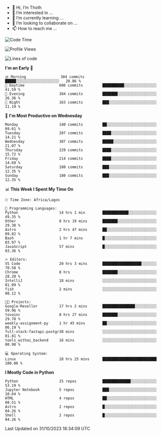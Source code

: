 <!---
thoth2357/thoth2357 is a ✨ special ✨ repository because its `README.md` (this file) appears on your GitHub profile.
You can click the Preview link to take a look at your changes.
--->

- 👋 Hi, I’m Thoth
- 👀 I’m interested in ...
- 🌱 I’m currently learning ...
- 💞️ I’m looking to collaborate on ...
- 📫 How to reach me ...




<!--START_SECTION:waka-->
![Code Time](http://img.shields.io/badge/Code%20Time-2%2C385%20hrs%2045%20mins-blue)

![Profile Views](http://img.shields.io/badge/Profile%20Views-0-blue)

![Lines of code](https://img.shields.io/badge/From%20Hello%20World%20I%27ve%20Written-30.2%20million%20lines%20of%20code-blue)

**I'm an Early 🐤** 

```text
🌞 Morning                304 commits         █████░░░░░░░░░░░░░░░░░░░░   20.86 % 
🌆 Daytime                606 commits         ██████████░░░░░░░░░░░░░░░   41.59 % 
🌃 Evening                384 commits         ███████░░░░░░░░░░░░░░░░░░   26.36 % 
🌙 Night                  163 commits         ███░░░░░░░░░░░░░░░░░░░░░░   11.19 % 
```
📅 **I'm Most Productive on Wednesday** 

```text
Monday                   140 commits         ██░░░░░░░░░░░░░░░░░░░░░░░   09.61 % 
Tuesday                  207 commits         ████░░░░░░░░░░░░░░░░░░░░░   14.21 % 
Wednesday                307 commits         █████░░░░░░░░░░░░░░░░░░░░   21.07 % 
Thursday                 229 commits         ████░░░░░░░░░░░░░░░░░░░░░   15.72 % 
Friday                   214 commits         ████░░░░░░░░░░░░░░░░░░░░░   14.69 % 
Saturday                 180 commits         ███░░░░░░░░░░░░░░░░░░░░░░   12.35 % 
Sunday                   180 commits         ███░░░░░░░░░░░░░░░░░░░░░░   12.35 % 
```


📊 **This Week I Spent My Time On** 

```text
🕑︎ Time Zone: Africa/Lagos

💬 Programming Languages: 
Python                   14 hrs 1 min        ████████████░░░░░░░░░░░░░   49.35 % 
Other                    8 hrs 19 mins       ███████░░░░░░░░░░░░░░░░░░   29.30 % 
Astro                    2 hrs 47 mins       ██░░░░░░░░░░░░░░░░░░░░░░░   09.82 % 
Bash                     1 hr 7 mins         █░░░░░░░░░░░░░░░░░░░░░░░░   03.97 % 
JavaScript               57 mins             █░░░░░░░░░░░░░░░░░░░░░░░░   03.36 % 

🔥 Editors: 
VS Code                  20 hrs 3 mins       ██████████████████░░░░░░░   70.58 % 
Chrome                   8 hrs               ███████░░░░░░░░░░░░░░░░░░   28.20 % 
IntelliJ                 18 mins             ░░░░░░░░░░░░░░░░░░░░░░░░░   01.09 % 
fish                     2 mins              ░░░░░░░░░░░░░░░░░░░░░░░░░   00.12 % 

🐱‍💻 Projects: 
Google-Reseller          17 hrs 2 mins       ███████████████░░░░░░░░░░   59.96 % 
tovainc                  8 hrs 27 mins       ███████░░░░░░░░░░░░░░░░░░   29.78 % 
weekly-assignment-py     1 hr 45 mins        ██░░░░░░░░░░░░░░░░░░░░░░░   06.19 % 
full-stack-fastapi-postgr30 mins             ░░░░░░░░░░░░░░░░░░░░░░░░░   01.81 % 
tools_withai_backend     16 mins             ░░░░░░░░░░░░░░░░░░░░░░░░░   00.98 % 

💻 Operating System: 
Linux                    28 hrs 25 mins      █████████████████████████   100.00 % 
```

**I Mostly Code in Python** 

```text
Python                   25 repos            █████████████░░░░░░░░░░░░   53.19 % 
Jupyter Notebook         5 repos             ███░░░░░░░░░░░░░░░░░░░░░░   10.64 % 
HTML                     4 repos             ██░░░░░░░░░░░░░░░░░░░░░░░   08.51 % 
Astro                    2 repos             █░░░░░░░░░░░░░░░░░░░░░░░░   04.26 % 
Shell                    2 repos             █░░░░░░░░░░░░░░░░░░░░░░░░   04.26 % 
```




 Last Updated on 31/10/2023 18:34:09 UTC
<!--END_SECTION:waka-->
<!--![](http://github-profile-summary-cards.vercel.app/api/cards/profile-details?username=thoth2357&theme=2077)

![](http://github-profile-summary-cards.vercel.app/api/cards/stats?username=thoth2357&theme=2077)![](http://github-profile-summary-cards.vercel.app/api/cards/productive-time?username=thoth2357&theme=2077&utcOffset=8) -->
